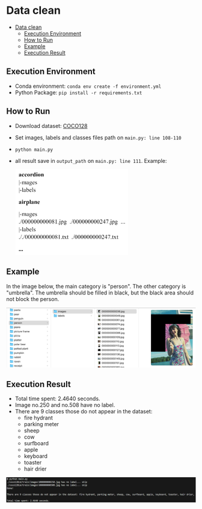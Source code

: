 # Data clean
- [Data clean](#data-clean)
  - [Execution Environment](#execution-environment)
  - [How to Run](#how-to-run)
  - [Example](#example)
  - [Execution Result](#execution-result)

## Execution Environment
- Conda environment: `conda env create -f environment.yml`
- Python Package: `pip install -r requirements.txt`

## How to Run
- Download dataset: [COCO128](https://www.kaggle.com/datasets/ultralytics/coco128)
- Set images, labels and classes files path on `main.py: line 108-110`
- `python main.py`
- all result save in `output_path` on `main.py: line 111`. Example:

	<img src="output_structure.png" alt="Output directories Struture" width="300"/>

## Example
In the image below, the main category is "person". The other category is "umbrella". The umbrella should be filled in black, but the black area should not block the person.

![Example](Example.jpg)

## Execution Result
- Total time spent: 2.4640 seconds.
- Image no.250 and no.508 have no label.
- There are 9 classes those do not appear in the dataset:
  - fire hydrant
  - parking meter
  - sheep
  - cow
  - surfboard
  - apple
  - keyboard
  - toaster
  - hair drier

![Execution Result](./execution_result.png)
